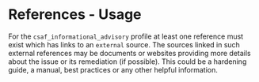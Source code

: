 # References - Usage

For the `csaf_informational_advisory` profile at least one reference must exist which has links to an `external` source.
The sources linked in such external references may be documents or websites providing more details about the issue or its remediation (if possible).
This could be a hardening guide, a manual, best practices or any other helpful information.
